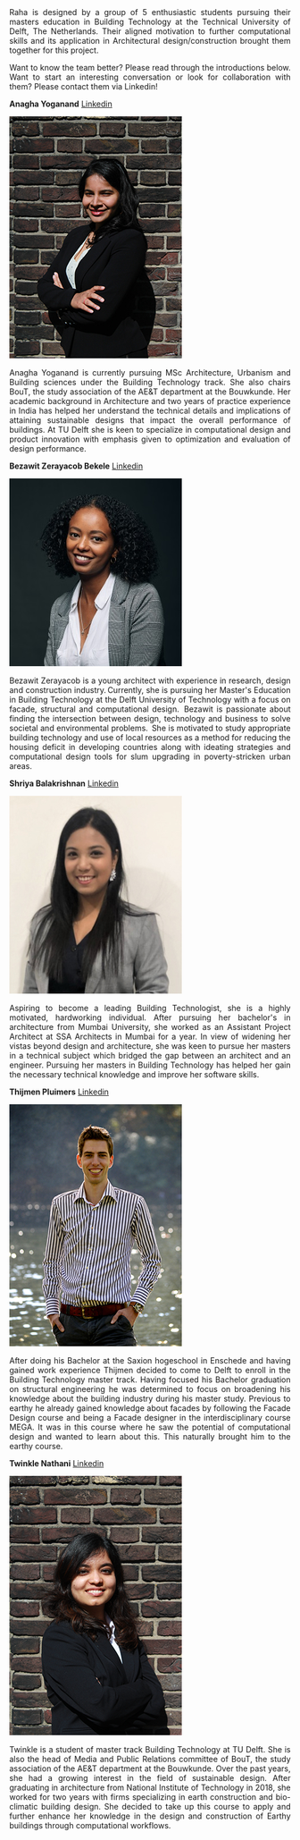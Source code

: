 <div style="text-align: justify"> 
Raha is designed by a group of 5 enthusiastic students pursuing their masters education in Building Technology at the Technical University of Delft, The Netherlands. Their aligned motivation to further computational skills and its application in Architectural design/construction brought them together for this project.   

Want to know the team better? Please read through the introductions below. Want to start an interesting conversation or look for collaboration with them? Please contact them via Linkedin!   
</div>

**Anagha Yoganand** [Linkedin](https://www.linkedin.com/in/anagha-yoganand/)

![Anagha](img/AnaghaYoganand-Portrait.JPG)  
<div style="text-align: justify"> 
Anagha Yoganand is currently pursuing MSc Architecture, Urbanism and Building sciences under the Building Technology track. She also chairs BouT, the study association of the AE&T department at the Bouwkunde. Her academic background in Architecture and two years of practice experience in India has helped her understand the technical details and implications of attaining sustainable designs that impact the overall performance of buildings. At TU Delft she is keen to specialize in computational design and product innovation with emphasis given to optimization and evaluation of design performance.  
</div>

**Bezawit Zerayacob Bekele** [Linkedin](https://www.linkedin.com/in/bezawit-zerayacob-bekele/)

![Beza.jpg](img/Beza.jpg)  
<div style="text-align: justify"> 
Bezawit Zerayacob is a young architect with experience in research, design and construction industry. Currently, she is pursuing her Master's Education in Building Technology at the Delft University of Technology with a focus on facade, structural and computational design.  Bezawit is passionate about finding the intersection between design, technology and business to solve societal and environmental problems.  She is motivated to study appropriate building technology and use of local resources as a method for reducing the housing deficit in developing countries along with ideating strategies and computational design tools for slum upgrading in poverty-stricken urban areas. 
</div>

**Shriya Balakrishnan** [Linkedin](https://www.linkedin.com/in/shriyabalakrishnan/)

![Shriya.jpg](img/shriya.jpg)  
<div style="text-align: justify"> 
Aspiring to become a leading Building Technologist, she is a highly motivated, hardworking individual. After pursuing her bachelor's in architecture from Mumbai University, she worked as an Assistant Project Architect at SSA Architects in Mumbai for a year.
In view of widening her vistas beyond design and architecture, she was keen to pursue her masters in a technical subject which bridged the gap between an architect and an engineer. Pursuing her masters in Building Technology has helped her gain the necessary technical knowledge and improve her software skills. 
</div>

**Thijmen Pluimers** [Linkedin](https://www.linkedin.com/in/thijmenpluimers/)  

![Thijmen](img/Thijmen.JPG)
<div style="text-align: justify"> 
After doing his Bachelor at the Saxion hogeschool  in Enschede and having gained work experience Thijmen decided to come to Delft to enroll in the Building Technology master track.
Having focused his Bachelor graduation on structural engineering he was determined to focus on broadening his knowledge about the building industry during his master study. Previous to earthy he already gained knowledge about facades by following the Facade Design course and being a Facade designer in the interdisciplinary course MEGA. It was in this course where he saw the potential of computational design and wanted to learn about this. This naturally brought him to the earthy course.  
</div>

**Twinkle Nathani** [Linkedin](https://www.linkedin.com/in/twinkle-nathani-88036a105/)  

![Twinkle](img/Twinkle.png)
<div style="text-align: justify"> 
Twinkle is a student of master track Building Technology at TU Delft. She is also the head of Media and Public Relations committee of BouT, the study association of the AE&T department at the Bouwkunde. Over the past years, she had a growing interest in the field of sustainable design. After graduating in architecture from National Institute of Technology in 2018, she worked for two years with firms specializing in earth construction and bio-climatic building design. She decided to take up this course to apply and further enhance her knowledge in the design and construction of Earthy buildings through computational workflows.
</div>